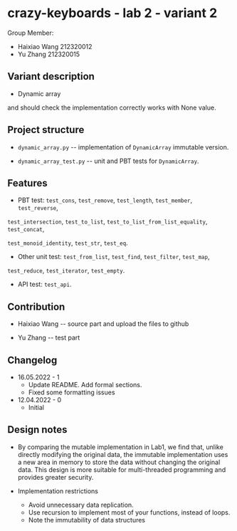 # crazy-keyboards - lab 2 - variant 2

Group Member:

- Haixiao Wang 212320012
- Yu Zhang     212320015

## Variant description

- Dynamic array

and should check the implementation correctly works with None value.

## Project structure

- `dynamic_array.py` -- implementation of `DynamicArray` immutable version.

- `dynamic_array_test.py` -- unit and PBT tests for `DynamicArray`.

## Features

- PBT test: `test_cons`, `test_remove`, `test_length`, `test_member`, `test_reverse`,

`test_intersection`, `test_to_list`, `test_to_list_from_list_equality`, `test_concat`,

`test_monoid_identity`, `test_str`, `test_eq`.

- Other unit test: `test_from_list`, `test_find`, `test_filter`, `test_map`,

`test_reduce`, `test_iterator`, `test_empty`.

- API test: `test_api`.

## Contribution

- Haixiao Wang -- source part and upload the files to github

- Yu Zhang -- test part

## Changelog

- 16.05.2022 - 1
  - Update README. Add formal sections.
  - Fixed some formatting issues
- 12.04.2022 - 0
  - Initial

## Design notes

- By comparing the mutable implementation in Lab1, we find that, 
  unlike directly modifying the original data, the immutable implementation
  uses a new area in memory to store the data without changing the original data.
  This design is more suitable for multi-threaded programming
  and provides greater security.

- Implementation restrictions
  - Avoid unnecessary data replication.
  - Use recursion to implement most of your functions, instead of loops.
  - Note the immutability of data structures